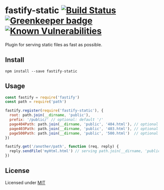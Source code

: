 # fastify-static [![Build Status](https://travis-ci.org/fastify/fastify-static.svg?branch=master)](https://travis-ci.org/fastify/fastify-static) [![Greenkeeper badge](https://badges.greenkeeper.io/fastify/fastify-static.svg)](https://greenkeeper.io/) [![Known Vulnerabilities](https://snyk.io/test/github/fastify/fastify-static/badge.svg)](https://snyk.io/test/github/fastify/fastify-static)

Plugin for serving static files as fast as possible.

## Install

`npm install --save fastify-static`

## Usage

```js
const fastify = require('fastify')
const path = require('path')

fastify.register(require('fastify-static'), {
  root: path.join(__dirname, 'public'),
  prefix: '/public/' // optional: default '/'
  page404Path: path.join(__dirname, 'public', '404.html'), // optional
  page403Path: path.join(__dirname, 'public', '403.html'), // optional
  page500Path: path.join(__dirname, 'public', '500.html')  // optional
})

fastify.get('/another/path', function (req, reply) {
  reply.sendFile('myHtml.html') // serving path.join(__dirname, 'public', 'myHtml.html') directly
})

```

## License

Licensed under [MIT](./LICENSE)
